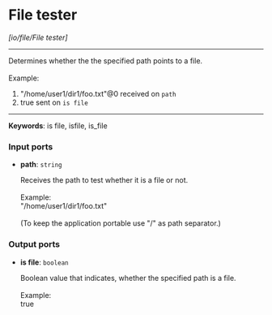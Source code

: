 # File tester

_[io/file/File tester]_

---

Determines whether the the specified path points to a file.<br>
<br>
Example:<br>
1. "/home/user1/dir1/foo.txt"@0 received on `path`<br>
2. true sent on `is file`<br>

---

__Keywords__: is file, isfile, is_file

### Input ports

* __path__: ` string `

    Receives the path to test whether it is a file or not.<br>
    <br>
    Example:<br>
    "/home/user1/dir1/foo.txt"<br>
    <br>
    (To keep the application portable use "/" as path separator.)<br>

### Output ports

* __is file__: ` boolean `

    Boolean value that indicates, whether the specified path is a file.<br>
    <br>
    Example:<br>
    true<br>


